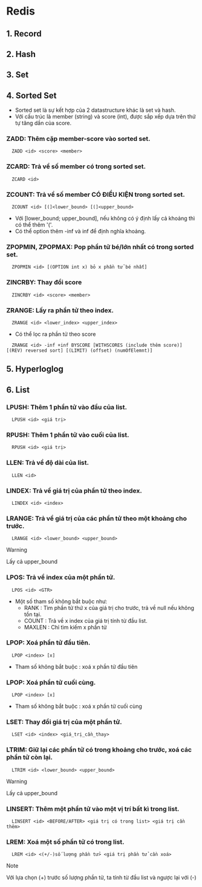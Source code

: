 # Redis

## 1. Record

## 2. Hash

## 3. Set

## 4. Sorted Set
- Sorted set là sự kết hợp của 2 datastructure khác là set và hash.
- Với cấu trúc là member (string) và score (int), được sắp xếp dựa trên thứ tự tăng dần của score.
### ZADD: Thêm cặp member-score vào sorted set.
```
  ZADD <id> <score> <member>
```
### ZCARD: Trả về số member có trong sorted set.
```
  ZCARD <id>
```
### ZCOUNT: Trả về số member CÓ ĐIỀU KIỆN trong sorted set.
```
  ZCOUNT <id> [(]<lower_bound> [(]<upper_bound>
```
* Với [lower_bound; upper_bound], nếu không có ý định lấy cả khoảng thì có thể thêm '('.
* Có thể option thêm -inf và inf để định nghĩa khoảng.
### ZPOPMIN, ZPOPMAX: Pop phần tử bé/lớn nhất có trong sorted set.
```
  ZPOPMIN <id> [(OPTION int x) bỏ x phần tử bé nhất]
```
### ZINCRBY: Thay đổi score
```
  ZINCRBY <id> <score> <member>
```
### ZRANGE: Lấy ra phần tử theo index.
```
  ZRANGE <id> <lower_index> <upper_index>
```
* Có thể lọc ra phần tử theo score
```
  ZRANGE <id> -inf +inf BYSCORE [WITHSCORES (include thêm score)] [(REV) reversed sort] [(LIMIT) (offset) (numOfElemnt)]
```
## 5. Hyperloglog

## 6. List
### LPUSH: Thêm 1 phần tử vào đầu của list.
```
  LPUSH <id> <giá trị>
```
### RPUSH: Thêm 1 phần tử vào cuối của list.
```
  RPUSH <id> <giá trị>
```
### LLEN: Trả về độ dài của list.
```
  LLEN <id>
```
### LINDEX: Trả về giá trị của phần tử theo index.
```
  LINDEX <id> <index>
```
### LRANGE: Trả về giá trị của các phần tử theo một khoảng cho trước.
```
  LRANGE <id> <lower_bound> <upper_bound>
```
> [!WARNING]
> Lấy cả upper_bound
### LPOS: Trả về index của một phần tử.
```
  LPOS <id> <GTR>
```
- Một số tham số không bắt buộc như:
  * RANK <x> : Tìm phần tử thứ x của giá trị cho trước, trả về null nếu không tồn tại.
  * COUNT <x>: Trả về x index của giá trị tính từ đầu list.
  * MAXLEN <x>: Chỉ tìm kiếm x phần tử
### LPOP: Xoá phần tử đầu tiên.
```
  LPOP <index> [x]
```
- Tham số không bắt buộc : xoá x phần tử đầu tiên
### LPOP: Xoá phần tử cuối cùng.
```
  LPOP <index> [x]
```
- Tham số không bắt buộc : xoá x phần tử cuối cùng
### LSET: Thay đổi giá trị của một phần tử.
```
  LSET <id> <index> <giá_trị_cần_thay>
```
### LTRIM: Giữ lại các phần tử có trong khoảng cho trước, xoá các phần tử còn lại.
```
  LTRIM <id> <lower_bound> <upper_bound>
```
> [!WARNING]
> Lấy cả upper_bound
### LINSERT: Thêm một phần tử vào một vị trí bất kì trong list.
```
  LINSERT <id> <BEFORE/AFTER> <giá trị có trong list> <giá trị cần thêm>
```
### LREM: Xoá một số phần tử có trong list.
```
  LREM <id> <(+/-)số lượng phần tử> <giá trị phần tử cần xoá>
```
> [!NOTE]
> Với lựa chọn (+) trước số lượng phần tử, ta tính từ đầu list và ngược lại với (-)
